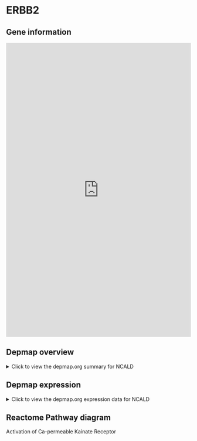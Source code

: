 <h1>ERBB2</h1>

<h2>Gene information</h2>
<iframe src="https://depmap.org/portal/gene/NCALD?tab=about" style="border:none;width:100%;height:800px"></iframe>

<h2>Depmap overview</h2>
<details>
  <summary>Click to view the depmap.org summary for NCALD</summary>
  <iframe src="https://depmap.org/portal/gene/NCALD?tab=overview" style="border:none;width:100%;height:800px"></iframe>
</details>

<h2>Depmap expression</h2>
<details>
  <summary>Click to view the depmap.org expression data for NCALD</summary>
  <iframe src="https://depmap.org/portal/gene/NCALD?tab=characterization" style="border:none;width:100%;height:800px"></iframe>
</details>



<h2>Reactome Pathway diagram</h2>
Activation of Ca-permeable Kainate Receptor
<div id="diagramHolder"></div>

<script>
    //Creating the Reactome Diagram widget
    //Take into account a proxy needs to be set up in your server side pointing to www.reactome.org
    function onReactomeDiagramReady(){  //This function is automatically called when the widget code is ready to be used
        var diagram = Reactome.Diagram.create({
            "placeHolder" : "diagramHolder",
            "width" : 900,
            "height" : 500
        });

        //Initialising it to the "Hemostasis" pathway
        diagram.loadDiagram("R-HSA-451308");

        //Adding different listeners

        diagram.onDiagramLoaded(function (loaded) {
            console.info("Loaded ", loaded);
            diagram.flagItems("BAD");
	    diagram.flagItems("Q92934");
            if (loaded == "R-HSA-451308") diagram.selectItem("R-HSA-451308");
        });

     }
</script>



